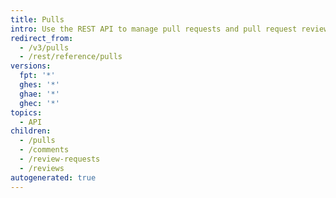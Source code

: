```yaml
---
title: Pulls
intro: Use the REST API to manage pull requests and pull request reviews.
redirect_from:
  - /v3/pulls
  - /rest/reference/pulls
versions:
  fpt: '*'
  ghes: '*'
  ghae: '*'
  ghec: '*'
topics:
  - API
children:
  - /pulls
  - /comments
  - /review-requests
  - /reviews
autogenerated: true
---
```




<!-- Content after this section is automatically generated -->
